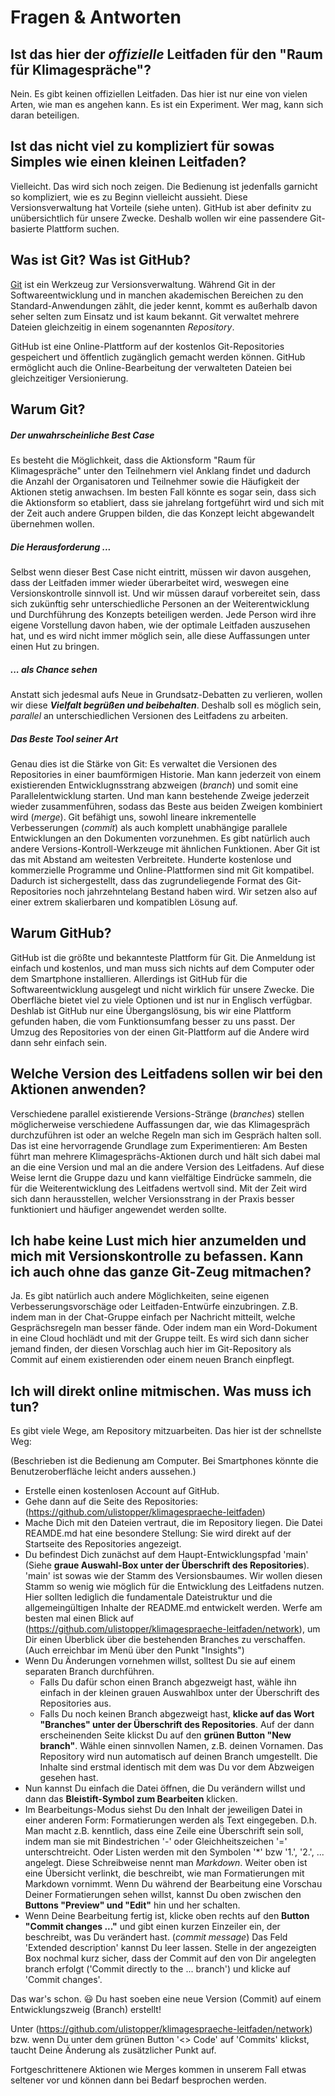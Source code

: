 Fragen & Antworten
==================

## Ist das hier der _offizielle_ Leitfaden für den "Raum für Klimagespräche"?

Nein. Es gibt keinen offiziellen Leitfaden. Das hier ist nur eine von vielen Arten, wie man es angehen kann. Es ist ein Experiment. Wer mag, kann sich daran beteiligen.

## Ist das nicht viel zu kompliziert für sowas Simples wie einen kleinen Leitfaden?

Vielleicht. Das wird sich noch zeigen. Die Bedienung ist jedenfalls garnicht so kompliziert, wie es zu Beginn vielleicht aussieht. Diese Versionsverwaltung hat Vorteile (siehe unten). GitHub ist aber definitv zu unübersichtlich für unsere Zwecke. Deshalb wollen wir eine passendere Git-basierte Plattform suchen.

## Was ist Git? Was ist GitHub?

[Git](https://git-scm.com) ist ein Werkzeug zur Versionsverwaltung. Während Git in der Softwareentwicklung und in manchen akademischen Bereichen zu den Standard-Anwendungen zählt, die jeder kennt, kommt es außerhalb davon seher selten zum Einsatz und ist kaum bekannt.
Git verwaltet mehrere Dateien gleichzeitig in einem sogenannten _Repository_.

GitHub ist eine Online-Plattform auf der kostenlos Git-Repositories gespeichert und öffentlich zugänglich gemacht werden können. GitHub ermöglicht auch die Online-Bearbeitung der verwalteten Dateien bei gleichzeitiger Versionierung.

## Warum Git?

##### Der unwahrscheinliche Best Case
Es besteht die Möglichkeit, dass die Aktionsform "Raum für Klimagespräche" unter den Teilnehmern viel Anklang findet und dadurch die Anzahl der Organisatoren und Teilnehmer sowie die Häufigkeit der Aktionen stetig anwachsen. Im besten Fall könnte es sogar sein, dass sich die Aktionsform so etabliert, dass sie jahrelang fortgeführt wird und sich mit der Zeit auch andere Gruppen bilden, die das Konzept leicht abgewandelt übernehmen wollen.

##### Die Herausforderung ...
Selbst wenn dieser Best Case nicht eintritt, müssen wir davon ausgehen, dass der Leitfaden immer wieder überarbeitet wird, weswegen eine Versionskontrolle sinnvoll ist. Und wir müssen darauf vorbereitet sein, dass sich zukünftig sehr unterschiedliche Personen an der Weiterentwicklung und Durchführung des Konzepts beteiligen werden. Jede Person wird ihre eigene Vorstellung davon haben, wie der optimale Leitfaden auszusehen hat, und es wird nicht immer möglich sein, alle diese Auffassungen unter einen Hut zu bringen.

##### ... als Chance sehen
Anstatt sich jedesmal aufs Neue in Grundsatz-Debatten zu verlieren, wollen wir diese ***Vielfalt begrüßen und beibehalten***. Deshalb soll es möglich sein, _parallel_ an unterschiedlichen Versionen des Leitfadens zu arbeiten. 

##### Das Beste Tool seiner Art
Genau dies ist die Stärke von Git: Es verwaltet die Versionen des Repositories in einer baumförmigen Historie. Man kann jederzeit von einem existierenden Entwicklugnsstrang abzweigen (_branch_) und somit eine Parallelentwicklung starten. Und man kann bestehende Zweige jederzeit wieder zusammenführen, sodass das Beste aus beiden Zweigen kombiniert wird (_merge_).
Git befähigt uns, sowohl lineare inkrementelle Verbesserungen (_commit_) als auch komplett unabhängige parallele Entwicklungen an den Dokumenten vorzunehmen. Es gibt natürlich auch andere Versions-Kontroll-Werkzeuge mit ähnlichen Funktionen. Aber Git ist das mit Abstand am weitesten Verbreitete. Hunderte kostenlose und kommerzielle Programme und Online-Plattformen sind mit Git kompatibel. Dadurch ist sichergestellt, dass das zugrundeliegende Format des Git-Repositories noch jahrzehntelang Bestand haben wird. Wir setzen also auf einer extrem skalierbaren und kompatiblen Lösung auf.

## Warum GitHub?

GitHub ist die größte und bekannteste Plattform für Git. Die Anmeldung ist einfach und kostenlos, und man muss sich nichts auf dem Computer oder dem Smartphone installieren.
Allerdings ist GitHub für die Softwareentwicklung ausgelegt und nicht wirklich für unsere Zwecke. Die Oberfläche bietet viel zu viele Optionen und ist nur in Englisch verfügbar.
Deshlab ist GitHub nur eine Übergangslösung, bis wir eine Plattform gefunden haben, die vom Funktionsumfang besser zu uns passt.
Der Umzug des Repositories von der einen Git-Plattform auf die Andere wird dann sehr einfach sein.

## Welche Version des Leitfadens sollen wir bei den Aktionen anwenden?

Verschiedene parallel existierende Versions-Stränge (_branches_) stellen möglicherweise verschiedene Auffassungen dar, wie das Klimagespräch durchzuführen ist oder an welche Regeln man sich im Gespräch halten soll. Das ist eine hervorragende Grundlage zum Experimentieren: Am Besten führt man mehrere Klimagesprächs-Aktionen durch und hält sich dabei mal an die eine Version und mal an die andere Version des Leitfadens. Auf diese Weise lernt die Gruppe dazu und kann vielfältige Eindrücke sammeln, die für die Weiterentwicklung des Leitfadens wertvoll sind. Mit der Zeit wird sich dann herausstellen, welcher Versionsstrang in der Praxis besser funktioniert und häufiger angewendet werden sollte.

## Ich habe keine Lust mich hier anzumelden und mich mit Versionskontrolle zu befassen. Kann ich auch ohne das ganze Git-Zeug mitmachen?

Ja. Es gibt natürlich auch andere Möglichkeiten, seine eigenen Verbesserungsvorschäge oder Leitfaden-Entwürfe einzubringen. Z.B. indem man in der Chat-Gruppe einfach per Nachricht mitteilt, welche Gesprächsregeln man besser fände. Oder indem man ein Word-Dokument in eine Cloud hochlädt und mit der Gruppe teilt. Es wird sich dann sicher jemand finden, der diesen Vorschlag auch hier im Git-Repository als Commit auf einem existierenden oder einem neuen Branch einpflegt.

## Ich will direkt online mitmischen. Was muss ich tun?

Es gibt viele Wege, am Repository mitzuarbeiten. Das hier ist der schnellste Weg:

(Beschrieben ist die Bedienung am Computer. Bei Smartphones könnte die Benutzeroberfläche leicht anders aussehen.)
* Erstelle einen kostenlosen Account auf GitHub.
* Gehe dann auf die Seite des Repositories: (https://github.com/ulistopper/klimagespraeche-leitfaden)
* Mache Dich mit den Dateien vertraut, die im Repository liegen. Die Datei REAMDE.md hat eine besondere Stellung: Sie wird direkt auf der Startseite des Repositories angezeigt.
* Du befindest Dich zunächst auf dem Haupt-Entwicklungspfad 'main' (Siehe **graue Auswahl-Box unter der Überschrift des Repositories**). 'main' ist sowas wie der Stamm des Versionsbaumes. Wir wollen diesen Stamm so wenig wie möglich für die Entwicklung des Leitfadens nutzen. Hier sollten lediglich die fundamentale Dateistruktur und die allgemeingültigen Inhalte der README.md entwickelt werden. Werfe am besten mal einen Blick auf (https://github.com/ulistopper/klimagespraeche-leitfaden/network), um Dir einen Überblick über die bestehenden Branches zu verschaffen. (Auch erreichbar im Menü über den Punkt "Insights")
* Wenn Du Änderungen vornehmen willst, solltest Du sie auf einem separaten Branch durchführen.
  * Falls Du dafür schon einen Branch abgezweigt hast, wähle ihn einfach in der kleinen grauen Auswahlbox unter der Überschrift des Repositories aus.
  * Falls Du noch keinen Branch abgezweigt hast, **klicke auf das Wort "Branches" unter der Überschrift des Repositories**. Auf der dann erscheinenden Seite klickst Du auf den **grünen Button "New branch"**. Wähle einen sinnvollen Namen, z.B. deinen Vornamen. Das Repository wird nun automatisch auf deinen Branch umgestellt. Die Inhalte sind erstmal identisch mit dem was Du vor dem Abzweigen gesehen hast.
* Nun kannst Du einfach die Datei öffnen, die Du verändern willst und dann das **Bleistift-Symbol zum Bearbeiten** klicken.
* Im Bearbeitungs-Modus siehst Du den Inhalt der jeweiligen Datei in einer anderen Form: Formatierungen werden als Text eingegeben. D.h. Man macht z.B. kenntlich, dass eine Zeile eine Überschrift sein soll, indem man sie mit Bindestrichen '-' oder Gleichheitszeichen '=' unterschtreicht. Oder Listen werden mit den Symbolen '*' bzw '1.', '2.', ... angelegt. Diese Schreibweise nennt man _Markdown_. Weiter oben ist eine Übersicht verlinkt, die beschreibt, wie man Formatierungen mit Markdown vornimmt. Wenn Du während der Bearbeitung eine Vorschau Deiner Formatierungen sehen willst, kannst Du oben zwischen den **Buttons "Preview" und "Edit"** hin und her schalten.
* Wenn Deine Bearbeitung fertig ist, klicke oben rechts auf den **Button "Commit changes ..."** und gibt einen kurzen Einzeiler ein, der beschreibt, was Du verändert hast. (_commit message_) Das Feld 'Extended description' kannst Du leer lassen. Stelle in der angezeigten Box nochmal kurz sicher, dass der Commit auf den von Dir angelegten branch erfolgt ('Commit directly to the ... branch') und klicke auf 'Commit changes'.

Das war's schon. :smiley: Du hast soeben eine neue Version (Commit) auf einem Entwicklungszweig (Branch) erstellt!

Unter (https://github.com/ulistopper/klimagespraeche-leitfaden/network) bzw. wenn Du unter dem grünen Button '<> Code' auf 'Commits' klickst, taucht Deine Änderung als zusätzlicher Punkt auf.

Fortgeschrittenere Aktionen wie Merges kommen in unserem Fall etwas seltener vor und können dann bei Bedarf besprochen werden.
